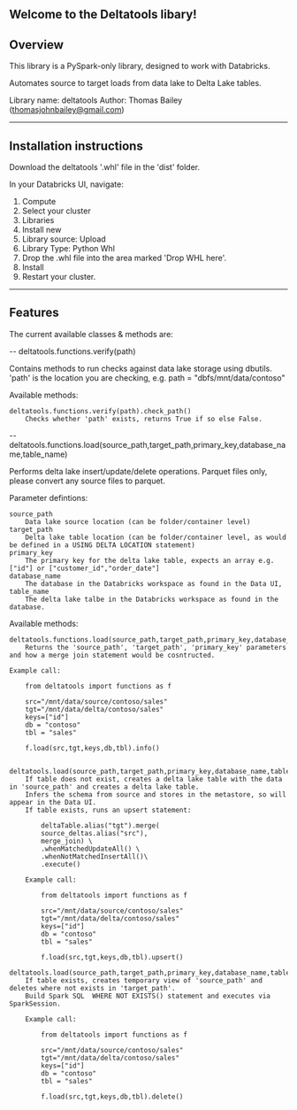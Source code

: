 Welcome to the Deltatools libary!
--------------
Overview
--------------

This library is a PySpark-only library, designed to work with Databricks. 

Automates source to target loads from data lake to Delta Lake tables.

Library name: deltatools
Author: Thomas Bailey (thomasjohnbailey@gmail.com)

-------------------------------
Installation instructions
-------------------------------


Download the deltatools '.whl' file in the 'dist' folder.  

In your Databricks UI, navigate:

1. Compute
2. Select your cluster
3. Libraries
4. Install new
5. Library source: Upload
6. Library Type: Python Whl
7. Drop the .whl file into the area marked 'Drop WHL here'.
8. Install
9. Restart your cluster.

--------------
Features 
--------------

The current available classes & methods are:

-- deltatools.functions.verify(path)

Contains methods to run checks against data lake storage using dbutils.
'path' is the location you are checking, e.g. path = "dbfs/mnt/data/contoso"

Available methods:

    deltatools.functions.verify(path).check_path() 
        Checks whether 'path' exists, returns True if so else False.

-- deltatools.functions.load(source_path,target_path,primary_key,database_name,table_name)

Performs delta lake insert/update/delete operations.  Parquet files only, please convert any source files to parquet.

Parameter defintions:

    source_path
        Data lake source location (can be folder/container level)
    target_path
        Delta lake table location (can be folder/container level, as would be defined in a USING DELTA LOCATION statement)
    primary_key
        The primary key for the delta lake table, expects an array e.g. ["id"] or ["customer_id","order_date"]
    database_name
        The database in the Databricks workspace as found in the Data UI,
    table_name
        The delta lake talbe in the Databricks workspace as found in the database.

Available methods:

    deltatools.functions.load(source_path,target_path,primary_key,database_name,table_name).info()
        Returns the 'source_path', 'target_path', 'primary_key' parameters and how a merge join statement would be cosntructed.

    Example call:

        from deltatools import functions as f

        src="/mnt/data/source/contoso/sales"
        tgt="/mnt/data/delta/contoso/sales"
        keys=["id"]
        db = "contoso"
        tbl = "sales"

        f.load(src,tgt,keys,db,tbl).info()


    deltatools.load(source_path,target_path,primary_key,database_name,table_name).upsert()
        If table does not exist, creates a delta lake table with the data in 'source_path' and creates a delta lake table.  
        Infers the schema from source and stores in the metastore, so will appear in the Data UI.
        If table exists, runs an upsert statement:
            
            deltaTable.alias("tgt").merge(
            source_deltas.alias("src"),
            merge_join) \
            .whenMatchedUpdateAll() \
            .whenNotMatchedInsertAll()\
            .execute()

        Example call:

            from deltatools import functions as f

            src="/mnt/data/source/contoso/sales"
            tgt="/mnt/data/delta/contoso/sales"
            keys=["id"]
            db = "contoso"
            tbl = "sales"

            f.load(src,tgt,keys,db,tbl).upsert()

    deltatools.load(source_path,target_path,primary_key,database_name,table_name).delete()
        If table exists, creates temporary view of 'source_path' and deletes where not exists in 'target_path'.
        Build Spark SQL  WHERE NOT EXISTS() statement and executes via SparkSession.

        Example call:

            from deltatools import functions as f

            src="/mnt/data/source/contoso/sales"
            tgt="/mnt/data/delta/contoso/sales"
            keys=["id"]
            db = "contoso"
            tbl = "sales"

            f.load(src,tgt,keys,db,tbl).delete()
